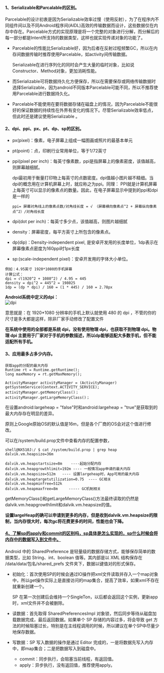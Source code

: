 #### 1、Serializable和Parcalable的区别。
Parcelable的设计初衷是因为Serializable效率过慢（使用反射），为了在程序内不同组件间以及不同Android程序间(AIDL)高效的传输数据而设计，这些数据仅在内存中存在。Parcelable方式的实现原理是将一个完整的对象进行分解，而分解后的每一部分都是Intent所支持的数据类型，这样也就实现传递对象的功能了。
- Parcelable的性能比Serializable好，因为后者在反射过程频繁GC，所以在内存间数据传输时推荐使用Parcelable，如activity间传输数据。

  Serializable在进行序列化的同时会产生大量的临时对象，比如说Constructor、Method对象，更加消耗性能。

- 而Serializable可将数据持久化方便保存，所以在需要保存或网络传输数据时选择Serializable，因为android不同版本Parcelable可能不同，所以不推荐使用Parcelable进行数据持久化。 

-  Parcelable不能使用在要将数据存储在磁盘上的情况，因为Parcelable不能很好的保证数据的持续性在外界有变化的情况下。尽管Serializable效率低点，但此时还是建议使用Serializable 。

#### 2、dpi、ppi、px、pt、dp、sp的区别。
- px(pixel)：像素，电子屏幕上组成一幅图画或照片的最基本单元
- pt(point)：点，印刷行业常用单位，等于1/72英寸
- ppi(pixel per inch)：每英寸像素数，ppi是指屏幕上的像素密度，该值越高，则屏幕越细腻。   

  dpi最初用于衡量打印物上每英寸的点数密度。dpi值越小图片越不精细。当dpi的概念用在计算机屏幕上时，就应称之为ppi。同理： PPI就是计算机屏幕上每英寸可以显示的像素点的数量。因此，在电子屏幕显示中提到的ppi和dpi是一样的
  
  `ppi= 屏幕对角线上的像素点数/对角线长度 = √ （屏幕横向像素点^2 + 屏幕纵向像素点^2）/对角线长度`

- dpi(dot per inch)：每英寸多少点，该值越高，则图片越细腻
- density：屏幕密度，每平方英寸上所包含的像素点。
- dp(dip)：Density-independent pixel, 是安卓开发用的长度单位，1dp表示在屏幕像素点密度为160ppi时1px长度
- sp:(scale-independent pixel)：安卓开发用的字体大小单位。
```
例如：4.95英寸 1920*1080的手机屏幕
计算公式：
dpi = √(1920^2 + 1080^2) / 4.95 = 445
density = dpi^2 = 445^2 = 198025
1dp = (dp * dpi) / 160 = (1 * 445) / 160 = 2.78px
```
**Android系统中定义的dpi：**      
![dpi](https://github.com/chen-eugene/Interview/blob/master/image/1539659587(1).png)       

意思就是：在 1920*1080 分辨率的手机上默认就使用 480 的 dpi ，不管的你的尺寸是多大都是这样，除非厂家手动修改了配置文件   

**在系统中使用的全部都是系统 dpi，没有使用物理 dpi，也获取不到物理 dpi。物理 dpi 主要用于厂家对于手机的参数描述，所以dp能够适配大多数手机，但不能适配所有手机。**



#### 3、应用最多占多少内存。
```
获取app的分配的最大内存
Runtime rt = Runtime.getRuntime();
long maxMemory = rt.getMaxMemory();

ActivityManager activityManager = (ActivityManager) getSystemService(Context.ACTIVITY_SERVICE);
activityManager.getMemoryClass()；
activityManager.getLargeMemoryClass()；
```
在设置android:largeheap = "false"时和android:largeheap = "true"是获取到的最大内存存在明显的差异。

原则上Google原始OS的默认值是16m，但是各个厂商的OS会对这个值进行修改。

可以在/system/build.prop文件中查看内存的配置参数，
```
shell@NX510J:/ $ cat /system/build.prop | grep heap
dalvik.vm.heapsize=36m
   
dalvik.vm.heapstartsize=8m    ----起始分配内存
dalvik.vm.heapgrowthlimit=192m ---- 一般情况app申请的最大内存 dalvik.vm.heapsize=512m   ---- 设置largeheap时，App可用的最大内存dalvik.vm.heaptargetutilization=0.75  ---- GC相关
dalvik.vm.heapminfree=512k
dalvik.vm.heapmaxfree=8m     ----- GC机制相关
```
getMemoryClass()和getLargeMemoryClass()方法最终读取的仍然是dalvik.vm.heapgrowthlimit和dalvik.vm.heapsize的值。

**设置largeHeap的确可以申请到更多的内存，但是收到dalvik.vm.heapsize的限制，当内存很大时，每次gc将花费更多的时间，性能也会下降。**

#### [4、了解sp的apply和commit的区别吗，sp具体是怎么实现的，sp什么时候会将内存中的数据写入到文件中。](http://weishu.me/2016/10/13/sharedpreference-advices/)
Android 中的 SharedPreference 是轻量级的数据存储方式，能够保存简单的数据类型，比如 String、int、boolean 值等。其内部是以 XML 结构保存在 /data/data/包名/shared_prefs 文件夹下，数据以键值对的形式保存。

- 初始化：首次使用SP的时候会通过IO操作把xml文件读取并存入一个map对象中，所以get操作实际上是直接访问的map集合，提高了效率，如果xml不存在就重新创建一个。

  SP 在第一次创建后会维持一个SingleTon，以后都会返回这个实例，更新app时，xml文件并不会被删除。

- 读数据：首先取得 SharedPreferencesImpl 对象锁，然后同步等待从磁盘加载数据完成，最后返回数据。如果单个 SP 存储的内容过多，将会导致 get 方法的时候阻塞过长，特别是在主线程调用的时候，所以建议在单个SP中尽量少地保存数据。
- 写数据：SP 写入数据的操作是通过 Editor 完成的，一是将数据先写入内存中，即map集合；二是把数据写入到磁盘中。
  - commit：同步执行，会阻塞当前线程，有返回值。
  - apply：异步执行，没有返回值，推荐使用apply。 


